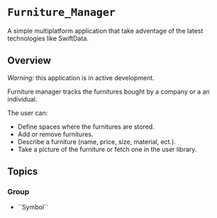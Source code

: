 # ``Furniture_Manager``

A simple multiplatform application that take adventage of the latest technologies like SwiftData.

## Overview

_Warning:_ this application is in active development.

Furniture manager tracks the furnitures bought by a company or a an individual. 

The user can:
- Define spaces where the furnitures are stored.
- Add or remove furnitures.
- Describe a furniture (name, price, size, material, ect.).
- Take a picture of the furniture or fetch one in the user library.

## Topics

### <!--@START_MENU_TOKEN@-->Group<!--@END_MENU_TOKEN@-->

- <!--@START_MENU_TOKEN@-->``Symbol``<!--@END_MENU_TOKEN@-->
